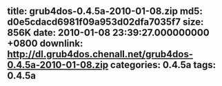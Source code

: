 title: grub4dos-0.4.5a-2010-01-08.zip
md5: d0e5cdacd6981f09a953d02dfa7035f7
size: 856K
date: 2010-01-08 23:39:27.000000000 +0800
downlink: http://dl.grub4dos.chenall.net/grub4dos-0.4.5a-2010-01-08.zip
categories: 0.4.5a
tags: 0.4.5a
---

